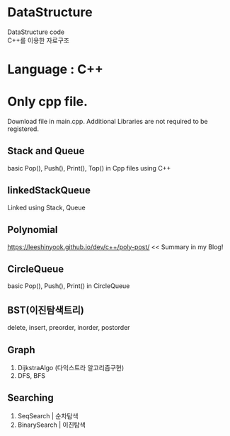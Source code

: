 # DataStructure

DataStructure code <br>
C++를 이용한 자료구조

# Language : C++

# Only cpp file.

Download file in main.cpp.
Additional Libraries are not required to be registered.

## Stack and Queue

basic Pop(), Push(), Print(), Top() in Cpp files using C++

## linkedStackQueue

Linked using Stack, Queue

## Polynomial

https://leeshinyook.github.io/dev/c++/poly-post/ << Summary in my Blog!

## CircleQueue

basic Pop(), Push(), Print() in CircleQueue

## BST(이진탐색트리)

delete, insert, preorder, inorder, postorder

## Graph

1. DijkstraAlgo (다익스트라 알고리즘구현)
2. DFS, BFS


## Searching

1. SeqSearch | 순차탐색
2. BinarySearch | 이진탐색
